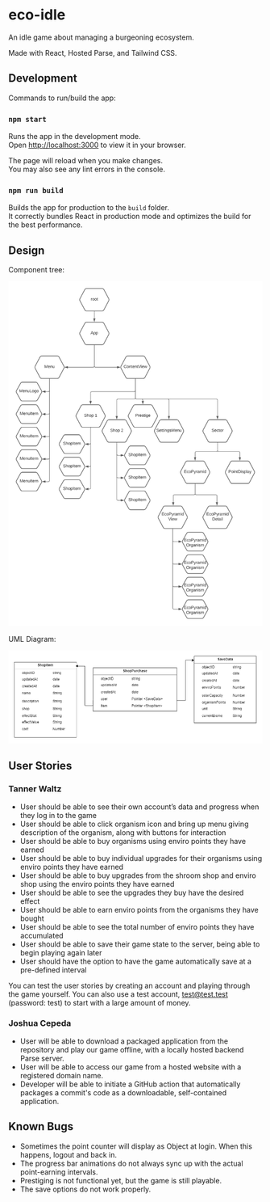 # eco-idle

An idle game about managing a burgeoning ecosystem.

Made with React, Hosted Parse, and Tailwind CSS.

## Development

Commands to run/build the app:

### `npm start`

Runs the app in the development mode.\
Open [http://localhost:3000](http://localhost:3000) to view it in your browser.

The page will reload when you make changes.\
You may also see any lint errors in the console.

### `npm run build`

Builds the app for production to the `build` folder.\
It correctly bundles React in production mode and optimizes the build for the best performance.

## Design

Component tree:

![component tree diagram](docs/component_tree.png)

UML Diagram:

![uml_diagram](docs/UMLDiagram.png)

## User Stories
### Tanner Waltz
- User should be able to see their own account’s data and progress when they log in to the game
- User should be able to click organism icon and bring up menu giving description of the organism, along with buttons for interaction
- User should be able to buy organisms using enviro points they have earned
- User should be able to buy individual upgrades for their organisms using enviro points they have earned
- User should be able to buy upgrades from the shroom shop and enviro shop using the enviro points they have earned
- User should be able to see the upgrades they buy have the desired effect
- User should be able to earn enviro points from the organisms they have bought
- User should be able to see the total number of enviro points they have accumulated
- User should be able to save their game state to the server, being able to begin playing again later
- User should have the option to have the game automatically save at a pre-defined interval

You can test the user stories by creating an account and playing through the game yourself. You can also use a test account, test@test.test (password: test) to start with a large amount of money.

### Joshua Cepeda
- User will be able to download a packaged application from the repository and play our game offline, with a locally hosted backend Parse server.
- User will be able to access our game from a hosted website with a registered domain name.
- Developer will be able to initiate a GitHub action that automatically packages a commit's code as a downloadable, self-contained application.

## Known Bugs
- Sometimes the point counter will display as Object at login. When this happens, logout and back in.
- The progress bar animations do not always sync up with the actual point-earning intervals.
- Prestiging is not functional yet, but the game is still playable.
- The save options do not work properly.
